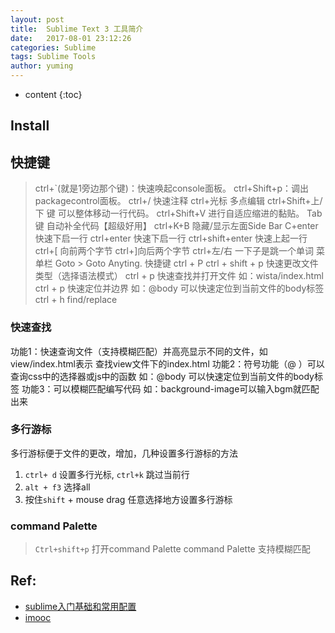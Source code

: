 ```yaml
---
layout: post
title:  Sublime Text 3 工具简介
date:   2017-08-01 23:12:26
categories: Sublime
tags: Sublime Tools
author: yuming
---
```


* content
{:toc}


## Install


## 快捷键
> ctrl+`(就是1旁边那个键)：快速唤起console面板。 
> ctrl+Shift+p：调出packagecontrol面板。 
> ctrl+/ 快速注释 
> ctrl+光标 多点编辑 
> ctrl+Shift+上/下 键 可以整体移动一行代码。 
> ctrl+Shift+V 进行自适应缩进的黏贴。 
> Tab键 自动补全代码【超级好用】 
> ctrl+K+B 隐藏/显示左面Side Bar 
> C+enter 快速下启一行 
> ctrl+enter 快速下启一行 
> ctrl+shift+enter 快速上起一行 
> ctrl+[ 向前两个字节 ctrl+]向后两个字节 
> ctrl+左/右 一下子是跳一个单词 
> 菜单栏 Goto > Goto Anyting. 快捷键 ctrl + P
> ctrl + shift + p  快速更改文件类型（选择语法模式）
> ctrl + p 快速查找并打开文件  如：wista/index.html
> ctrl + p 快速定位并边界 如：@body  可以快速定位到当前文件的body标签
> ctrl + h find/replace








### 快速查找
功能1：快速查询文件（支持模糊匹配）并高亮显示不同的文件，如view/index.html表示
       查找view文件下的index.html
功能2：符号功能（@ ）可以查询css中的选择器或js中的函数  如：@body 可以快速定位到当前文件的body标签
功能3：可以模糊匹配编写代码 如：background-image可以输入bgm就匹配出来

### 多行游标
多行游标便于文件的更改，增加，几种设置多行游标的方法
1. `ctrl+ d` 设置多行光标, `ctrl+k` 跳过当前行
2. `alt + f3` 选择all
3. 按住`shift` + mouse drag 任意选择地方设置多行游标

### command Palette

> `Ctrl+shift+p` 打开command Palette
command Palette 支持模糊匹配


## Ref:
- [sublime入门基础和常用配置](http://blog.csdn.net/u014465934/article/details/72810763)
- [imooc](http://www.imooc.com/video/484)
